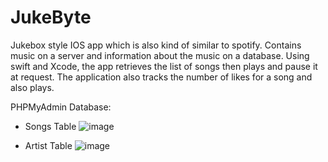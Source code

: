 # JukeByte
Jukebox style IOS app which is also kind of similar to spotify. Contains music on a server and information about the music on a database. Using swift and Xcode, the app retrieves the list of songs then plays and pause it at request. The application also tracks the number of likes for a song and also plays.

PHPMyAdmin Database:
  - Songs Table
  ![image](https://user-images.githubusercontent.com/33763067/129620678-ea60bf48-8fd5-426b-b17d-7f95a7e0ae4d.png)

  - Artist Table
  ![image](https://user-images.githubusercontent.com/33763067/129620755-3ba48db5-7d5f-4471-9b7e-1b2549f932f7.png)


